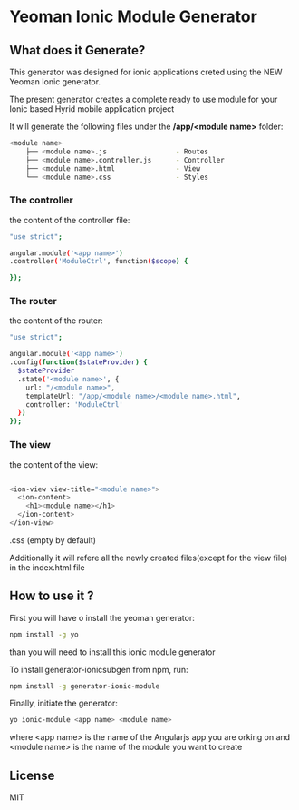 # Yeoman Ionic Module Generator 
<!--[![Build Status](https://secure.travis-ci.org/zak245/generator-ionicsubgen.png?branch=master)](https://travis-ci.org/zak245/generator-ionicsubgen)-->




## What does it Generate?

This generator was designed for ionic applications creted using the NEW Yeoman Ionic generator.

The present generator creates a complete ready to use module for your Ionic based Hyrid mobile application project

It will generate the following files under the **/app/\<module name\>** folder:
```bash
<module name>
    ├── <module name>.js                 - Routes
    ├── <module name>.controller.js      - Controller 
    ├── <module name>.html               - View
    └── <module name>.css                - Styles
```

### The controller
the content of the controller file:
```bash
"use strict";

angular.module('<app name>')
.controller('ModuleCtrl', function($scope) {

});
```

### The router
the content of the router:
```bash
"use strict";

angular.module('<app name>')
.config(function($stateProvider) {
  $stateProvider
  .state('<module name>', {
    url: "/<module name>",
    templateUrl: "/app/<module name>/<module name>.html",
    controller: 'ModuleCtrl'
  })
});
```

### The view
the content of the view:
```bash

<ion-view view-title="<module name>">
  <ion-content>
	<h1><module name></h1>
  </ion-content>
</ion-view>

```
<module name>.css (empty by default)
 
Additionally it will refere all the newly created files(except for the view file) in the index.html file


## How to use it ?

First you will have o install the yeoman generator:
```bash
npm install -g yo
```
than you will need to install this ionic module generator

To install generator-ionicsubgen from npm, run:

```bash
npm install -g generator-ionic-module
```

Finally, initiate the generator:

```bash
yo ionic-module <app name> <module name>
```
where \<app name\> is the name of the Angularjs app you are orking on
and \<module name\> is the name of the module you want to create



## License

MIT
